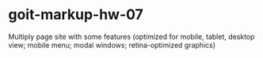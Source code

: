 # goit-markup-hw-07
Multiply page site with some features (optimized for mobile, tablet, desktop view; mobile menu; modal windows; retina-optimized graphics)
